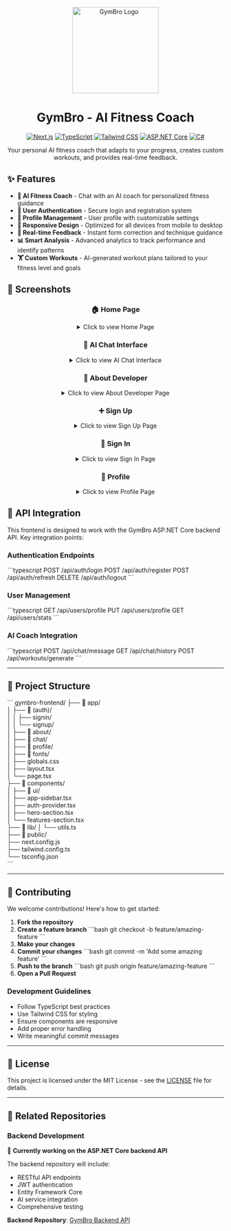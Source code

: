 <div align="center">
  <img src="https://via.placeholder.com/200x200?text=GymBro+Logo" alt="GymBro Logo" width="200"/>
  
  # GymBro - AI Fitness Coach
  
  [![Next.js](https://img.shields.io/badge/Next.js-black?style=for-the-badge&logo=next.js&logoColor=white)](https://nextjs.org/)
  [![TypeScript](https://img.shields.io/badge/TypeScript-007ACC?style=for-the-badge&logo=typescript&logoColor=white)](https://www.typescriptlang.org/)
  [![Tailwind CSS](https://img.shields.io/badge/Tailwind_CSS-38B2AC?style=for-the-badge&logo=tailwind-css&logoColor=white)](https://tailwindcss.com/)
  [![ASP.NET Core](https://img.shields.io/badge/ASP.NET_Core-512BD4?style=for-the-badge&logo=dotnet&logoColor=white)](https://dotnet.microsoft.com/apps/aspnet)
  [![C#](https://img.shields.io/badge/C%23-239120?style=for-the-badge&logo=c-sharp&logoColor=white)](https://docs.microsoft.com/en-us/dotnet/csharp/)
  
  Your personal AI fitness coach that adapts to your progress, creates custom workouts, and provides real-time feedback.
</div>

## ✨ Features

- **💬 AI Fitness Coach** - Chat with an AI coach for personalized fitness guidance
- **🔐 User Authentication** - Secure login and registration system
- **👤 Profile Management** - User profile with customizable settings
- **📱 Responsive Design** - Optimized for all devices from mobile to desktop
- **🔄 Real-time Feedback** - Instant form correction and technique guidance
- **📊 Smart Analysis** - Advanced analytics to track performance and identify patterns
- **🏋️ Custom Workouts** - AI-generated workout plans tailored to your fitness level and goals

## 📸 Screenshots

<div align="center">

### 🏠 Home Page
<details>
<summary>Click to view Home Page</summary>

![Home Page](https://github.com/user-attachments/assets/873f8449-ddca-4cdc-be37-64f72ece4548)

</details>

### 🤖 AI Chat Interface  
<details>
<summary>Click to view AI Chat Interface</summary>

![AI Chat Interface](https://github.com/user-attachments/assets/838485d4-6e3d-4466-a5c0-f92b246c4baa)

</details>

### 👤 About Developer
<details>
<summary>Click to view About Developer Page</summary>

![About Developer](https://github.com/user-attachments/assets/6e25a955-cd91-468c-b341-4e90b2505408)

</details>

### ➕ Sign Up
<details>
<summary>Click to view Sign Up Page</summary>

![Sign Up](https://github.com/user-attachments/assets/1e103223-ea7d-4ef0-aef6-e7317f30a204)

</details>

### 🚪 Sign In
<details>
<summary>Click to view Sign In Page</summary>

![Sign In](https://github.com/user-attachments/assets/90e1f253-5791-498e-8f17-7522204270f6)

</details>

### 👤 Profile
<details>
<summary>Click to view Profile Page</summary>

![Profile](https://github.com/user-attachments/assets/45172fbd-d713-4282-872f-681da5df3e39)

</details>

</div>

## 🔗 API Integration

This frontend is designed to work with the GymBro ASP.NET Core backend API. Key integration points:

### Authentication Endpoints
\`\`\`typescript
POST /api/auth/login
POST /api/auth/register
POST /api/auth/refresh
DELETE /api/auth/logout
\`\`\`

### User Management
\`\`\`typescript
GET /api/users/profile
PUT /api/users/profile
GET /api/users/stats
\`\`\`

### AI Coach Integration
\`\`\`typescript
POST /api/chat/message
GET /api/chat/history
POST /api/workouts/generate
\`\`\`

---

## 📁 Project Structure

\`\`\`
gymbro-frontend/
├── 📁 app/                    
│   ├── 📁 (auth)/           
│   │   ├── signin/           
│   │   └── signup/           
│   ├── 📁 about/             
│   ├── 📁 chat/              
│   ├── 📁 profile/          
│   ├── 📁 fonts/             
│   ├── globals.css           
│   ├── layout.tsx            
│   └── page.tsx              
├── 📁 components/           
│   ├── 📁 ui/                
│   ├── app-sidebar.tsx       
│   ├── auth-provider.tsx     
│   ├── hero-section.tsx      
│   └── features-section.tsx  
├── 📁 lib/
│   └── utils.ts              
├── 📁 public/                
├── next.config.js            
├── tailwind.config.ts        
└── tsconfig.json             
\`\`\`

---

## 🤝 Contributing

We welcome contributions! Here's how to get started:

1. **Fork the repository**
2. **Create a feature branch**
   \`\`\`bash
   git checkout -b feature/amazing-feature
   \`\`\`
3. **Make your changes**
4. **Commit your changes**
   \`\`\`bash
   git commit -m 'Add some amazing feature'
   \`\`\`
5. **Push to the branch**
   \`\`\`bash
   git push origin feature/amazing-feature
   \`\`\`
6. **Open a Pull Request**

### Development Guidelines

- Follow TypeScript best practices
- Use Tailwind CSS for styling
- Ensure components are responsive
- Add proper error handling
- Write meaningful commit messages

---

## 📝 License

This project is licensed under the MIT License - see the [LICENSE](LICENSE) file for details.

---

## 🔗 Related Repositories

### Backend Development

🚧 **Currently working on the ASP.NET Core backend API**

The backend repository will include:
- RESTful API endpoints
- JWT authentication
- Entity Framework Core
- AI service integration
- Comprehensive testing

**Backend Repository**: [GymBro Backend API]([https://github.com/yourusername/gymbro-backend](https://github.com/hamzaaitaissa/GymBro_Backend-API))
